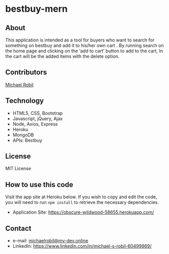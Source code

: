 # bestbuy-mern

## About
This application is intended as a tool for buyers who want to search for something on bestbuy and add it to his/her own cart .
By running search on the home page and clicking on the ‘add to cart’ button  to add to the cart, In the cart will be the added items with the delete option. 

## Contributors
[Michael Robil](https://github.com/michaelrobil)

## Technology
- HTML5, CSS, Bootstrap
- Javascript, jQuery, Ajax
- Node, Axios, Express
- Heroku
- MongoDB
- APIs: Bestbuy

## License
MIT License

## How to use this code
Visit the app site at Heroku below. If you wish to copy and edit the code, you will need to run ```npm install``` to retrieve the necessary dependencies.
- Application Site: https://obscure-wildwood-58655.herokuapp.com/

## Contact

- e-mail: michaelrobil@my-dev.online
- LinkedIn: https://www.linkedin.com/in/michael-s-robil-60499869/

